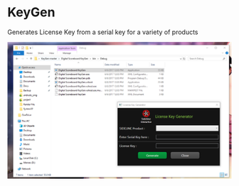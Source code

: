 # KeyGen
Generates License Key from a serial key for a variety of products

![alt text](https://raw.githubusercontent.com/wescules/KeyGen/master/ScreenClip.png)
